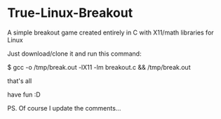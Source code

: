 # True-Linux-Breakout
A simple breakout game created entirely in C with X11/math libraries for Linux 

Just download/clone it and run this command:

$ gcc -o /tmp/break.out -lX11 -lm breakout.c && /tmp/break.out

that's all

have fun :D

PS. Of course I update the comments...
